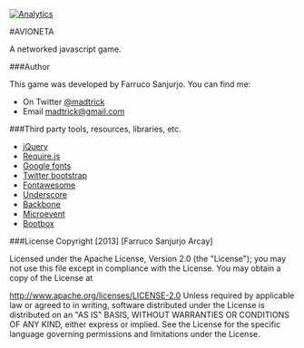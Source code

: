 [![Analytics](https://ga-beacon.appspot.com/UA-46795389-1/avioneta/README)](https://github.com/igrigorik/ga-beacon)

#AVIONETA

A networked javascript game.

###Author

This game was developed by Farruco Sanjurjo. You can find me:

  * On Twitter [@madtrick](https://twitter.com/madtrick)
  * Email [madtrick@gmail.com](madtrick@gmail.com)

###Third party tools, resources, libraries, etc.

  * [jQuery](http://jquery.com/)
  * [Require.js](http://requirejs.org/)
  * [Google fonts](http://www.google.com/fonts)
  * [Twitter bootstrap](http://getbootstrap.com/)
  * [Fontawesome](http://fontawesome.io/)
  * [Underscore](http://underscorejs.org/)
  * [Backbone](http://backbonejs.org/)
  * [Microevent](http://notes.jetienne.com/2011/03/22/microeventjs.html)
  * [Bootbox](https://github.com/makeusabrew/bootbox)

###License
Copyright [2013] [Farruco Sanjurjo Arcay]

Licensed under the Apache License, Version 2.0 (the "License"); you may not use this file except in compliance with the License. You may obtain a copy of the License at

http://www.apache.org/licenses/LICENSE-2.0 Unless required by applicable law or agreed to in writing, software distributed under the License is distributed on an "AS IS" BASIS, WITHOUT WARRANTIES OR CONDITIONS OF ANY KIND, either express or implied. See the License for the specific language governing permissions and limitations under the License.
